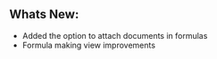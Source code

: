 Whats New:
----------------------
- Added the option to attach documents in formulas
- Formula making view improvements